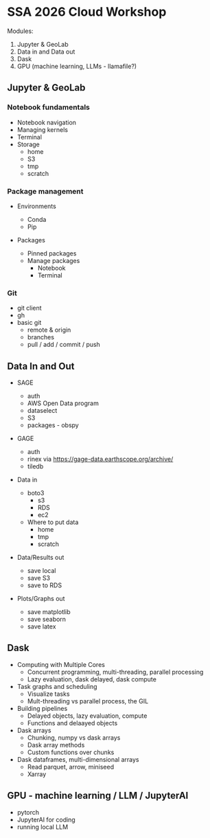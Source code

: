 # SSA 2026 Cloud Workshop

Modules:

1. Jupyter & GeoLab
2. Data in and Data out
3. Dask
4. GPU (machine learning, LLMs - llamafile?)

## Jupyter & GeoLab

### Notebook fundamentals

- Notebook navigation
- Managing kernels
- Terminal
- Storage
  - home
  - S3
  - tmp
  - scratch 

### Package management

- Environments
  - Conda
  - Pip

- Packages
  - Pinned packages
  - Manage packages
    - Notebook
    - Terminal

### Git
- git client
- gh 
- basic git
  - remote & origin
  - branches
  - pull / add / commit / push

## Data In and Out

- SAGE
  - auth
  - AWS Open Data program
  - dataselect
  - S3
  - packages - obspy
 
- GAGE
  - auth
  - rinex via https://gage-data.earthscope.org/archive/
  - tiledb
 
- Data in
  - boto3
    - s3
    - RDS
    - ec2
  - Where to put data
    - home
    - tmp
    - scratch

- Data/Results out
  - save local
  - save S3
  - save to RDS

- Plots/Graphs out
  - save matplotlib
  - save seaborn
  - save latex

## Dask

- Computing with Multiple Cores
  - Concurrent programming, multi-threading, parallel processing
  - Lazy evaluation, dask delayed, dask compute
- Task graphs and scheduling
  - Visualize tasks
  - Mult-threading vs parallel process, the GIL
- Building pipelines
  - Delayed objects, lazy evaluation, compute
  - Functions and delaayed objects
- Dask arrays
  - Chunking, numpy vs dask arrays
  - Dask array methods
  - Custom functions over chunks
- Dask dataframes, multi-dimensional arrays
  - Read parquet, arrow, miniseed
  - Xarray

## GPU - machine learning / LLM / JupyterAI

- pytorch
- JupyterAI for coding
- running local LLM
